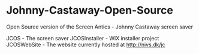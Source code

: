 # Johnny-Castaway-Open-Source
Open Source version of the Screen Antics - Johnny Castaway screen saver

JCOS - The screen saver
JCOSInstaller - WiX installer project
JCOSWebSite - The website currently hosted at http://nivs.dk/jc
